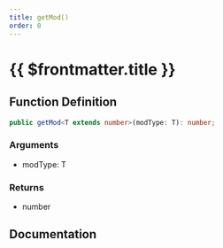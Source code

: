 ```yaml
---
title: getMod()
order: 0
---
```


# {{ $frontmatter.title }}

## Function Definition

```ts
public getMod<T extends number>(modType: T): number;
```

### Arguments

* modType: T

### Returns

* number

## Documentation

<!--@include: ./parts/getMod.md-->
